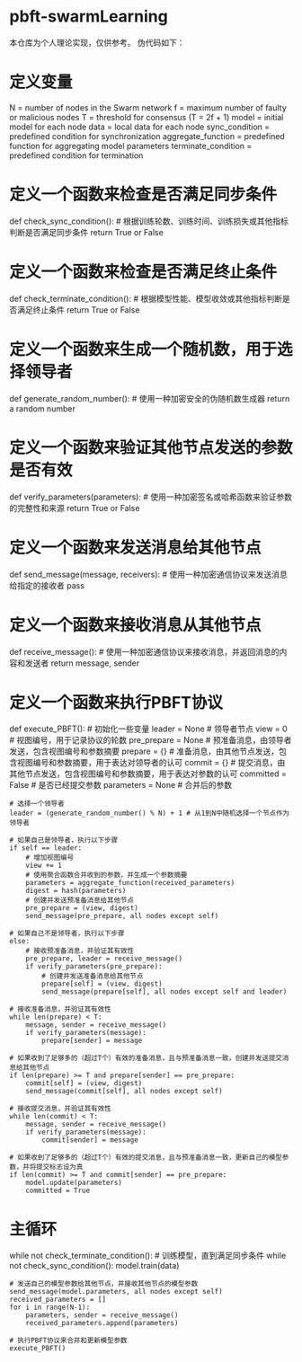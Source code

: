# pbft-swarmLearning
本仓库为个人理论实现，仅供参考。
伪代码如下：
# 定义变量
N = number of nodes in the Swarm network
f = maximum number of faulty or malicious nodes
T = threshold for consensus (T = 2f + 1)
model = initial model for each node
data = local data for each node
sync_condition = predefined condition for synchronization
aggregate_function = predefined function for aggregating model parameters
terminate_condition = predefined condition for termination

# 定义一个函数来检查是否满足同步条件
def check_sync_condition():
    # 根据训练轮数、训练时间、训练损失或其他指标判断是否满足同步条件
    return True or False

# 定义一个函数来检查是否满足终止条件
def check_terminate_condition():
    # 根据模型性能、模型收敛或其他指标判断是否满足终止条件
    return True or False

# 定义一个函数来生成一个随机数，用于选择领导者
def generate_random_number():
    # 使用一种加密安全的伪随机数生成器
    return a random number

# 定义一个函数来验证其他节点发送的参数是否有效
def verify_parameters(parameters):
    # 使用一种加密签名或哈希函数来验证参数的完整性和来源
    return True or False

# 定义一个函数来发送消息给其他节点
def send_message(message, receivers):
    # 使用一种加密通信协议来发送消息给指定的接收者
    pass

# 定义一个函数来接收消息从其他节点
def receive_message():
    # 使用一种加密通信协议来接收消息，并返回消息的内容和发送者
    return message, sender

# 定义一个函数来执行PBFT协议
def execute_PBFT():
    # 初始化一些变量
    leader = None # 领导者节点
    view = 0 # 视图编号，用于记录协议的轮数
    pre_prepare = None # 预准备消息，由领导者发送，包含视图编号和参数摘要
    prepare = {} # 准备消息，由其他节点发送，包含视图编号和参数摘要，用于表达对领导者的认可
    commit = {} # 提交消息，由其他节点发送，包含视图编号和参数摘要，用于表达对参数的认可
    committed = False # 是否已经提交参数
    parameters = None # 合并后的参数

    # 选择一个领导者
    leader = (generate_random_number() % N) + 1 # 从1到N中随机选择一个节点作为领导者

    # 如果自己是领导者，执行以下步骤
    if self == leader:
        # 增加视图编号
        view += 1
        # 使用聚合函数合并收到的参数，并生成一个参数摘要
        parameters = aggregate_function(received_parameters)
        digest = hash(parameters)
        # 创建并发送预准备消息给其他节点
        pre_prepare = (view, digest)
        send_message(pre_prepare, all nodes except self)

    # 如果自己不是领导者，执行以下步骤
    else:
        # 接收预准备消息，并验证其有效性
        pre_prepare, leader = receive_message()
        if verify_parameters(pre_prepare):
            # 创建并发送准备消息给其他节点
            prepare[self] = (view, digest)
            send_message(prepare[self], all nodes except self and leader)

    # 接收准备消息，并验证其有效性
    while len(prepare) < T:
        message, sender = receive_message()
        if verify_parameters(message):
            prepare[sender] = message

    # 如果收到了足够多的（超过T个）有效的准备消息，且与预准备消息一致，创建并发送提交消息给其他节点
    if len(prepare) >= T and prepare[sender] == pre_prepare:
        commit[self] = (view, digest)
        send_message(commit[self], all nodes except self)

    # 接收提交消息，并验证其有效性
    while len(commit) < T:
        message, sender = receive_message()
        if verify_parameters(message):
            commit[sender] = message

    # 如果收到了足够多的（超过T个）有效的提交消息，且与预准备消息一致，更新自己的模型参数，并将提交标志设为真
    if len(commit) >= T and commit[sender] == pre_prepare:
        model.update(parameters)
        committed = True

# 主循环
while not check_terminate_condition():
    # 训练模型，直到满足同步条件
    while not check_sync_condition():
        model.train(data)
    
    # 发送自己的模型参数给其他节点，并接收其他节点的模型参数
    send_message(model.parameters, all nodes except self)
    received_parameters = []
    for i in range(N-1):
        parameters, sender = receive_message()
        received_parameters.append(parameters)

    # 执行PBFT协议来合并和更新模型参数
    execute_PBFT()
